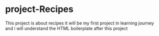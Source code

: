 # project-Recipes
This project is about recipes it will be my first project in learning journey and i will understand the HTML boilerplate after this project 
